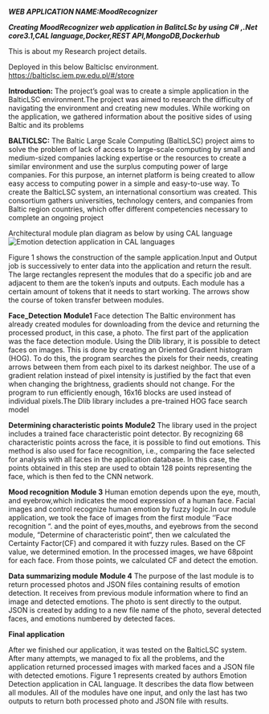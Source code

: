 *****WEB APPLICATION NAME:MoodRecognizer*****


***Creating MoodRecognizer web application in BalitcLSc by using C# ,.Net core3.1,CAL language,Docker,REST API,MongoDB,Dockerhub***


This is about my Research project details.

Deployed in this below Balticlsc environment.
https://balticlsc.iem.pw.edu.pl/#/store

**Introduction:**
The project’s goal was to create a simple application in the BalticLSC environment.The project was aimed to research the difficulty of
navigating the environment and creating new modules. While working on the application, we gathered information
about the positive sides of using Baltic and its problems


**BALTICLSC:**
The Baltic Large Scale Computing (BalticLSC) project aims to solve the problem of lack of access to large-scale computing by small and medium-sized companies lacking 
expertise or the resources to create a similar environment and use the surplus computing power of large companies. For this purpose, an internet platform is being created to allow easy access to
computing power in a simple and easy-to-use way.
To create the BalticLSC system, an international consortium was created. This consortium gathers universities, technology centers, and companies from Baltic region countries, which
offer different competencies necessary to complete an ongoing project

Architectural module plan diagram as below by using CAL language
![Emotion detection application in CAL languages](https://user-images.githubusercontent.com/63377540/185163705-079762a5-172f-44c7-8627-fd97ce7ba616.png)


Figure 1 shows the construction of the sample application.Input and Output job is successively to enter data into the application and return the result. The large rectangles represent
the modules that do a specific job and are adjacent to them are the token’s inputs and outputs. Each module has a certain amount of tokens that it needs to start working. The arrows
show the course of token transfer between modules.

**Face_Detection**
 **Module1**
Face detection
The Baltic environment has already created modules for downloading from the device and returning the processed product, in this case, a photo. The first part of the application
was the face detection module. Using the Dlib library, it is possible to detect faces on images. This is done by creating an Oriented Gradient histogram (HOG). To do this, the program
searches the pixels for their needs, creating arrows between them from each pixel to its darkest neighbor. The use of a gradient relation instead of pixel intensity is justified by the
fact that even when changing the brightness, gradients should not change. For the program to run efficiently enough, 16x16 blocks are used instead of individual pixels.The Dlib library
includes a pre-trained HOG face search model


**Determining characteristic points**
**Module2**
The library used in the project includes a trained face characteristic point detector. By recognizing 68 characteristic
points across the face, it is possible to find out emotions. This method is also used for face recognition, i.e., comparing the face selected for analysis with all faces in the application
database. In this case, the points obtained in this step are used to obtain 128 points representing the face, which is then fed to the CNN network.

**Mood recognition**
**Module 3**
Human emotion depends upon the eye, mouth, and eyebrow,which indicates the mood expression of a human face. Facial 
images and control recognize human emotion by fuzzy logic.In our module application, we took the face of images from the first module ‘’Face recognition “. and the point of eyes,mouths, and eyebrows from the second module, “Determine of
characteristic point“, then we calculated the Certainty Factor(CF) and compared it with fuzzy rules. Based on the CF value,
we determined emotion. In the processed images, we have 68point for each face. From those points, we calculated CF and detect the emotion.

**Data summarizing module**
**Module 4**
The purpose of the last module is to return processed photos and JSON files containing results of emotion detection. It receives from previous module information where to find an
image and detected emotions. The photo is sent directly to the output. JSON is created by adding to a new file name of the photo, several detected faces, and emotions numbered by
detected faces.

**Final application**

After we finished our application, it was tested on the BalticLSC system. After many attempts, we managed to fix all the problems, and the application returned processed images with marked faces and a JSON file with detected emotions.
Figure 1 represents created by authors Emotion Detection application in CAL language. It describes the data flow between all modules. All of the modules have one input, and only the last has two outputs to return both processed photo
and JSON file with results.



